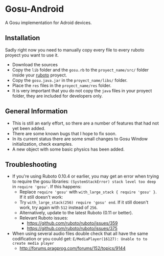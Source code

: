 Gosu-Android
============
A Gosu implementation for Adroid devices.

Installation
-----------
Sadly right now you need to manually copy every file to every ruboto proyect you want to use it.

- Download the sources
- Copy the `lib` folder and the `gosu.rb` to the `proyect_name/src/` folder inside your [ruboto](http://github.com/ruboto/ruboto) proyect.
- Copy the `gosu.java.jar` in the `proyect_name/libs/` folder.
- Place the `res` files in the `proyect_name/res` folder.
- It is very important that you do not copy the `java` files in your proyect folder, they are included for developers only.


General Information
-------------------
* This is still an early effort, so there are a number of features that had not yet been added. 
* There are some known bugs that I hope to fix soon.
* In its current status there are some small changes to Gosu Window initialization, check examples.
* A new object with some basic physics has been added.

Troubleshooting
-------------------
* If you're using Ruboto 0.10.4 or earlier, you may get an error when trying to require the gosu libraries: `(SystemStackError) stack level too deep` in `require 'gosu'`. If this happens:
	* Replace `require 'gosu'` with  `with_large_stack { require 'gosu' }`. If it still doesn't work:
	* Try `with_large_stack(256)
		require 'gosu'
	end`. If it still doesn't work, try again with `512` instead of `256`.
	* Alternatively, update to the latest Ruboto (0.11 or better).
	* Relevant Ruboto issues:
		* https://github.com/ruboto/ruboto/issues/359
		* https://github.com/ruboto/ruboto/issues/375
* When using several audio files double check that all have the same codification or you could get: `E/MediaPlayer(16127): Unable to to create media player`
 	* http://forums.pragprog.com/forums/152/topics/9144
